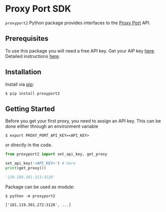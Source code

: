 # Proxy Port SDK
`proxyport2` Python package provides interfaces to the <a href="https://proxy-port.com" target="_blank">Proxy Port</a> API.
## Prerequisites
To use this package you will need a free API key. Get your AIP key <a href="https://account.proxy-port.com/scraping" target="_blank">here</a>.
Detailed instructions <a href="https://proxy-port.com/en/scraping-proxy/getting-started" target="_blank">here</a>.
## Installation
Install via <a href="https://pip.pypa.io/" target="_blank">pip</a>:
```shell
$ pip install proxyport2
```
## Getting Started
Before you get your first proxy, you need to assign an API key.
This can be done either through an environment variable
```shell
$ export PROXY_PORT_API_KEY=<API_KEY>
```
or directly in the code.
```python
from proxyport2 import set_api_key, get_proxy

set_api_key('<API_KEY>') # here
print(get_proxy())

'139.180.281.313:3128'
```

Package can be used as module:
```shell
$ python -m proxyport2

['181.119.301.272:3128', ...]

```
